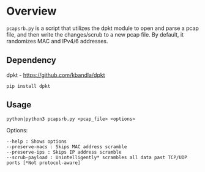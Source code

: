 # Overview

`pcapsrb.py` is a script that utilizes the dpkt module to open and parse a pcap file, and then write the changes/scrub to a new pcap file. By default, it randomizes MAC and IPv4/6 addresses.

## Dependency

dpkt - https://github.com/kbandla/dpkt
```
pip install dpkt
```

## Usage
```
python|python3 pcapsrb.py <pcap_file> <options>
```

Options:
```
--help : Shows options
--preserve-macs : Skips MAC address scramble
--preserve-ips : Skips IP address scramble
--scrub-payload : Unintelligently* scrambles all data past TCP/UDP ports [*Not protocol-aware] 
```